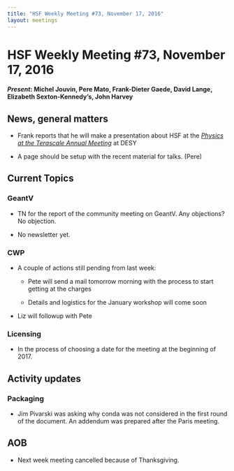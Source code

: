 ```yaml
---
title: "HSF Weekly Meeting #73, November 17, 2016"
layout: meetings
---
```


# HSF Weekly Meeting #73, November 17, 2016

#### *Present*: Michel Jouvin, Pere Mato, Frank-Dieter Gaede, David Lange, Elizabeth Sexton-Kennedy’s, John Harvey

## News, general matters

-   Frank reports that he will make a presentation about HSF at the [*Physics at the Terascale Annual Meeting*](https://indico.desy.de/conferenceOtherViews.py?view=standard&confId=15730) at DESY

-   A page should be setup with the recent material for talks. (Pere)

## Current Topics

### GeantV

-   TN for the report of the community meeting on GeantV. Any objections? No objection.

-   No newsletter yet.

### CWP

-   A couple of actions still pending from last week:

    -   Pete will send a mail tomorrow morning with the process to start getting at the charges

    -   Details and logistics for the January workshop will come soon

-   Liz will followup with Pete

### Licensing

-   In the process of choosing a date for the meeting at the beginning of 2017.

## Activity updates

### Packaging

-   Jim Pivarski was asking why conda was not considered in the first round of the document. An addendum was prepared after the Paris meeting.

## AOB

-   Next week meeting cancelled because of Thanksgiving.


